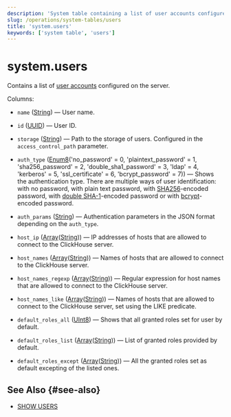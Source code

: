 ```yaml
---
description: 'System table containing a list of user accounts configured on the server.'
slug: /operations/system-tables/users
title: 'system.users'
keywords: ['system table', 'users']
---
```


# system.users

Contains a list of [user accounts](../../guides/sre/user-management/index.md#user-account-management) configured on the server.

Columns:
- `name` ([String](../../sql-reference/data-types/string.md)) — User name.

- `id` ([UUID](../../sql-reference/data-types/uuid.md)) — User ID.

- `storage` ([String](../../sql-reference/data-types/string.md)) — Path to the storage of users. Configured in the `access_control_path` parameter.

- `auth_type` ([Enum8](../../sql-reference/data-types/enum.md)('no_password' = 0, 'plaintext_password' = 1, 'sha256_password' = 2, 'double_sha1_password' = 3, 'ldap' = 4, 'kerberos' = 5, 'ssl_certificate' = 6, 'bcrypt_password' = 7)) — Shows the authentication type. There are multiple ways of user identification: with no password, with plain text password, with [SHA256](https://en.wikipedia.org/wiki/SHA-2)-encoded password, with [double SHA-1](https://en.wikipedia.org/wiki/SHA-1)-encoded password or with [bcrypt](https://en.wikipedia.org/wiki/Bcrypt)-encoded password.

- `auth_params` ([String](../../sql-reference/data-types/string.md)) — Authentication parameters in the JSON format depending on the `auth_type`.

- `host_ip` ([Array](../../sql-reference/data-types/array.md)([String](../../sql-reference/data-types/string.md))) — IP addresses of hosts that are allowed to connect to the ClickHouse server.

- `host_names` ([Array](../../sql-reference/data-types/array.md)([String](../../sql-reference/data-types/string.md))) — Names of hosts that are allowed to connect to the ClickHouse server.

- `host_names_regexp` ([Array](../../sql-reference/data-types/array.md)([String](../../sql-reference/data-types/string.md))) — Regular expression for host names that are allowed to connect to the ClickHouse server.

- `host_names_like` ([Array](../../sql-reference/data-types/array.md)([String](../../sql-reference/data-types/string.md))) — Names of hosts that are allowed to connect to the ClickHouse server, set using the LIKE predicate.

- `default_roles_all` ([UInt8](/sql-reference/data-types/int-uint#integer-ranges)) — Shows that all granted roles set for user by default.

- `default_roles_list` ([Array](../../sql-reference/data-types/array.md)([String](../../sql-reference/data-types/string.md))) — List of granted roles provided by default.

- `default_roles_except` ([Array](../../sql-reference/data-types/array.md)([String](../../sql-reference/data-types/string.md))) — All the granted roles set as default excepting of the listed ones.

## See Also {#see-also}

- [SHOW USERS](/sql-reference/statements/show#show-users)
